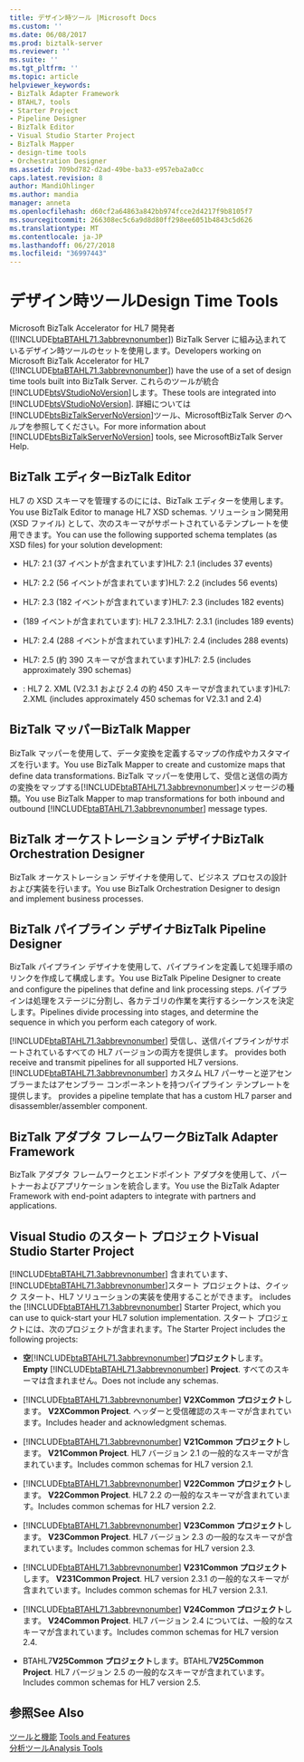 ```yaml
---
title: デザイン時ツール |Microsoft Docs
ms.custom: ''
ms.date: 06/08/2017
ms.prod: biztalk-server
ms.reviewer: ''
ms.suite: ''
ms.tgt_pltfrm: ''
ms.topic: article
helpviewer_keywords:
- BizTalk Adapter Framework
- BTAHL7, tools
- Starter Project
- Pipeline Designer
- BizTalk Editor
- Visual Studio Starter Project
- BizTalk Mapper
- design-time tools
- Orchestration Designer
ms.assetid: 709bd782-d2ad-49be-ba33-e957eba2a0cc
caps.latest.revision: 8
author: MandiOhlinger
ms.author: mandia
manager: anneta
ms.openlocfilehash: d60cf2a64863a842bb974fcce2d4217f9b8105f7
ms.sourcegitcommit: 266308ec5c6a9d8d80ff298ee6051b4843c5d626
ms.translationtype: MT
ms.contentlocale: ja-JP
ms.lasthandoff: 06/27/2018
ms.locfileid: "36997443"
---
```

# <a name="design-time-tools"></a><span data-ttu-id="317e0-102">デザイン時ツール</span><span class="sxs-lookup"><span data-stu-id="317e0-102">Design Time Tools</span></span>
<span data-ttu-id="317e0-103">Microsoft BizTalk Accelerator for HL7 開発者 ([!INCLUDE[btaBTAHL71.3abbrevnonumber](../../includes/btabtahl71-3abbrevnonumber-md.md)]) BizTalk Server に組み込まれているデザイン時ツールのセットを使用します。</span><span class="sxs-lookup"><span data-stu-id="317e0-103">Developers working on Microsoft BizTalk Accelerator for HL7 ([!INCLUDE[btaBTAHL71.3abbrevnonumber](../../includes/btabtahl71-3abbrevnonumber-md.md)]) have the use of a set of design time tools built into BizTalk Server.</span></span> <span data-ttu-id="317e0-104">これらのツールが統合[!INCLUDE[btsVStudioNoVersion](../../includes/btsvstudionoversion-md.md)]します。</span><span class="sxs-lookup"><span data-stu-id="317e0-104">These tools are integrated into [!INCLUDE[btsVStudioNoVersion](../../includes/btsvstudionoversion-md.md)].</span></span> <span data-ttu-id="317e0-105">詳細については[!INCLUDE[btsBizTalkServerNoVersion](../../includes/btsbiztalkservernoversion-md.md)]ツール、MicrosoftBizTalk Server のヘルプを参照してください。</span><span class="sxs-lookup"><span data-stu-id="317e0-105">For more information about [!INCLUDE[btsBizTalkServerNoVersion](../../includes/btsbiztalkservernoversion-md.md)] tools, see MicrosoftBizTalk Server Help.</span></span>  
  
## <a name="biztalk-editor"></a><span data-ttu-id="317e0-106">BizTalk エディター</span><span class="sxs-lookup"><span data-stu-id="317e0-106">BizTalk Editor</span></span>  
 <span data-ttu-id="317e0-107">HL7 の XSD スキーマを管理するのにには、BizTalk エディターを使用します。</span><span class="sxs-lookup"><span data-stu-id="317e0-107">You use BizTalk Editor to manage HL7 XSD schemas.</span></span> <span data-ttu-id="317e0-108">ソリューション開発用 (XSD ファイル) として、次のスキーマがサポートされているテンプレートを使用できます。</span><span class="sxs-lookup"><span data-stu-id="317e0-108">You can use the following supported schema templates (as XSD files) for your solution development:</span></span>  
  
-   <span data-ttu-id="317e0-109">HL7: 2.1 (37 イベントが含まれています)</span><span class="sxs-lookup"><span data-stu-id="317e0-109">HL7: 2.1 (includes 37 events)</span></span>  
  
-   <span data-ttu-id="317e0-110">HL7: 2.2 (56 イベントが含まれています)</span><span class="sxs-lookup"><span data-stu-id="317e0-110">HL7: 2.2 (includes 56 events)</span></span>  
  
-   <span data-ttu-id="317e0-111">HL7: 2.3 (182 イベントが含まれています)</span><span class="sxs-lookup"><span data-stu-id="317e0-111">HL7: 2.3 (includes 182 events)</span></span>  
  
-   <span data-ttu-id="317e0-112">(189 イベントが含まれています): HL7 2.3.1</span><span class="sxs-lookup"><span data-stu-id="317e0-112">HL7: 2.3.1 (includes 189 events)</span></span>  
  
-   <span data-ttu-id="317e0-113">HL7: 2.4 (288 イベントが含まれています)</span><span class="sxs-lookup"><span data-stu-id="317e0-113">HL7: 2.4 (includes 288 events)</span></span>  
  
-   <span data-ttu-id="317e0-114">HL7: 2.5 (約 390 スキーマが含まれています)</span><span class="sxs-lookup"><span data-stu-id="317e0-114">HL7: 2.5 (includes approximately 390 schemas)</span></span>  
  
-   <span data-ttu-id="317e0-115">: HL7 2. XML (V2.3.1 および 2.4 の約 450 スキーマが含まれています)</span><span class="sxs-lookup"><span data-stu-id="317e0-115">HL7: 2.XML (includes approximately 450 schemas for V2.3.1 and 2.4)</span></span>  
  
## <a name="biztalk-mapper"></a><span data-ttu-id="317e0-116">BizTalk マッパー</span><span class="sxs-lookup"><span data-stu-id="317e0-116">BizTalk Mapper</span></span>  
 <span data-ttu-id="317e0-117">BizTalk マッパーを使用して、データ変換を定義するマップの作成やカスタマイズを行います。</span><span class="sxs-lookup"><span data-stu-id="317e0-117">You use BizTalk Mapper to create and customize maps that define data transformations.</span></span> <span data-ttu-id="317e0-118">BizTalk マッパーを使用して、受信と送信の両方の変換をマップする[!INCLUDE[btaBTAHL71.3abbrevnonumber](../../includes/btabtahl71-3abbrevnonumber-md.md)]メッセージの種類。</span><span class="sxs-lookup"><span data-stu-id="317e0-118">You use BizTalk Mapper to map transformations for both inbound and outbound [!INCLUDE[btaBTAHL71.3abbrevnonumber](../../includes/btabtahl71-3abbrevnonumber-md.md)] message types.</span></span>  
  
## <a name="biztalk-orchestration-designer"></a><span data-ttu-id="317e0-119">BizTalk オーケストレーション デザイナ</span><span class="sxs-lookup"><span data-stu-id="317e0-119">BizTalk Orchestration Designer</span></span>  
 <span data-ttu-id="317e0-120">BizTalk オーケストレーション デザイナを使用して、ビジネス プロセスの設計および実装を行います。</span><span class="sxs-lookup"><span data-stu-id="317e0-120">You use BizTalk Orchestration Designer to design and implement business processes.</span></span>  
  
## <a name="biztalk-pipeline-designer"></a><span data-ttu-id="317e0-121">BizTalk パイプライン デザイナ</span><span class="sxs-lookup"><span data-stu-id="317e0-121">BizTalk Pipeline Designer</span></span>  
 <span data-ttu-id="317e0-122">BizTalk パイプライン デザイナを使用して、パイプラインを定義して処理手順のリンクを作成して構成します。</span><span class="sxs-lookup"><span data-stu-id="317e0-122">You use BizTalk Pipeline Designer to create and configure the pipelines that define and link processing steps.</span></span> <span data-ttu-id="317e0-123">パイプラインは処理をステージに分割し、各カテゴリの作業を実行するシーケンスを決定します。</span><span class="sxs-lookup"><span data-stu-id="317e0-123">Pipelines divide processing into stages, and determine the sequence in which you perform each category of work.</span></span>  
  
 [!INCLUDE[btaBTAHL71.3abbrevnonumber](../../includes/btabtahl71-3abbrevnonumber-md.md)]<span data-ttu-id="317e0-124"> 受信し、送信パイプラインがサポートされているすべての HL7 バージョンの両方を提供します。</span><span class="sxs-lookup"><span data-stu-id="317e0-124"> provides both receive and transmit pipelines for all supported HL7 versions.</span></span> [!INCLUDE[btaBTAHL71.3abbrevnonumber](../../includes/btabtahl71-3abbrevnonumber-md.md)]<span data-ttu-id="317e0-125"> カスタム HL7 パーサーと逆アセンブラーまたはアセンブラー コンポーネントを持つパイプライン テンプレートを提供します。</span><span class="sxs-lookup"><span data-stu-id="317e0-125"> provides a pipeline template that has a custom HL7 parser and disassembler/assembler component.</span></span>  
  
## <a name="biztalk-adapter-framework"></a><span data-ttu-id="317e0-126">BizTalk アダプタ フレームワーク</span><span class="sxs-lookup"><span data-stu-id="317e0-126">BizTalk Adapter Framework</span></span>  
 <span data-ttu-id="317e0-127">BizTalk アダプタ フレームワークとエンドポイント アダプタを使用して、パートナーおよびアプリケーションを統合します。</span><span class="sxs-lookup"><span data-stu-id="317e0-127">You use the BizTalk Adapter Framework with end-point adapters to integrate with partners and applications.</span></span>  
  
## <a name="visual-studio-starter-project"></a><span data-ttu-id="317e0-128">Visual Studio のスタート プロジェクト</span><span class="sxs-lookup"><span data-stu-id="317e0-128">Visual Studio Starter Project</span></span>  
 [!INCLUDE[btaBTAHL71.3abbrevnonumber](../../includes/btabtahl71-3abbrevnonumber-md.md)]<span data-ttu-id="317e0-129"> 含まれています、[!INCLUDE[btaBTAHL71.3abbrevnonumber](../../includes/btabtahl71-3abbrevnonumber-md.md)]スタート プロジェクトは、クイック スタート、HL7 ソリューションの実装を使用することができます。</span><span class="sxs-lookup"><span data-stu-id="317e0-129"> includes the [!INCLUDE[btaBTAHL71.3abbrevnonumber](../../includes/btabtahl71-3abbrevnonumber-md.md)] Starter Project, which you can use to quick-start your HL7 solution implementation.</span></span> <span data-ttu-id="317e0-130">スタート プロジェクトには、次のプロジェクトが含まれます。</span><span class="sxs-lookup"><span data-stu-id="317e0-130">The Starter Project includes the following projects:</span></span>  
  
- <span data-ttu-id="317e0-131">**空**[!INCLUDE[btaBTAHL71.3abbrevnonumber](../../includes/btabtahl71-3abbrevnonumber-md.md)]**プロジェクト**します。    </span><span class="sxs-lookup"><span data-stu-id="317e0-131">**Empty**  [!INCLUDE[btaBTAHL71.3abbrevnonumber](../../includes/btabtahl71-3abbrevnonumber-md.md)]  **Project**.</span></span> <span data-ttu-id="317e0-132">すべてのスキーマは含まれません。</span><span class="sxs-lookup"><span data-stu-id="317e0-132">Does not include any schemas.</span></span>  
  
- [!INCLUDE[btaBTAHL71.3abbrevnonumber](../../includes/btabtahl71-3abbrevnonumber-md.md)]<span data-ttu-id="317e0-133"> **V2XCommon プロジェクト**します。</span><span class="sxs-lookup"><span data-stu-id="317e0-133"> **V2XCommon Project**.</span></span> <span data-ttu-id="317e0-134">ヘッダーと受信確認のスキーマが含まれています。</span><span class="sxs-lookup"><span data-stu-id="317e0-134">Includes header and acknowledgment schemas.</span></span>  
  
- [!INCLUDE[btaBTAHL71.3abbrevnonumber](../../includes/btabtahl71-3abbrevnonumber-md.md)]<span data-ttu-id="317e0-135"> **V21Common プロジェクト**します。</span><span class="sxs-lookup"><span data-stu-id="317e0-135"> **V21Common Project**.</span></span> <span data-ttu-id="317e0-136">HL7 バージョン 2.1 の一般的なスキーマが含まれています。</span><span class="sxs-lookup"><span data-stu-id="317e0-136">Includes common schemas for HL7 version 2.1.</span></span>  
  
- [!INCLUDE[btaBTAHL71.3abbrevnonumber](../../includes/btabtahl71-3abbrevnonumber-md.md)]<span data-ttu-id="317e0-137"> **V22Common プロジェクト**します。</span><span class="sxs-lookup"><span data-stu-id="317e0-137"> **V22Common Project**.</span></span> <span data-ttu-id="317e0-138">HL7 2.2 の一般的なスキーマが含まれています。</span><span class="sxs-lookup"><span data-stu-id="317e0-138">Includes common schemas for HL7 version 2.2.</span></span>  
  
- [!INCLUDE[btaBTAHL71.3abbrevnonumber](../../includes/btabtahl71-3abbrevnonumber-md.md)]<span data-ttu-id="317e0-139"> **V23Common プロジェクト**します。</span><span class="sxs-lookup"><span data-stu-id="317e0-139"> **V23Common Project**.</span></span> <span data-ttu-id="317e0-140">HL7 バージョン 2.3 の一般的なスキーマが含まれています。</span><span class="sxs-lookup"><span data-stu-id="317e0-140">Includes common schemas for HL7 version 2.3.</span></span>  
  
- [!INCLUDE[btaBTAHL71.3abbrevnonumber](../../includes/btabtahl71-3abbrevnonumber-md.md)]<span data-ttu-id="317e0-141"> **V231Common プロジェクト**します。</span><span class="sxs-lookup"><span data-stu-id="317e0-141"> **V231Common Project**.</span></span> <span data-ttu-id="317e0-142">HL7 version 2.3.1 の一般的なスキーマが含まれています。</span><span class="sxs-lookup"><span data-stu-id="317e0-142">Includes common schemas for HL7 version 2.3.1.</span></span>  
  
- [!INCLUDE[btaBTAHL71.3abbrevnonumber](../../includes/btabtahl71-3abbrevnonumber-md.md)]<span data-ttu-id="317e0-143"> **V24Common プロジェクト**します。</span><span class="sxs-lookup"><span data-stu-id="317e0-143"> **V24Common Project**.</span></span> <span data-ttu-id="317e0-144">HL7 バージョン 2.4 については、一般的なスキーマが含まれています。</span><span class="sxs-lookup"><span data-stu-id="317e0-144">Includes common schemas for HL7 version 2.4.</span></span>  
  
- <span data-ttu-id="317e0-145">BTAHL7**V25Common プロジェクト**します。</span><span class="sxs-lookup"><span data-stu-id="317e0-145">BTAHL7**V25Common Project**.</span></span> <span data-ttu-id="317e0-146">HL7 バージョン 2.5 の一般的なスキーマが含まれています。</span><span class="sxs-lookup"><span data-stu-id="317e0-146">Includes common schemas for HL7 version 2.5.</span></span>  
  
## <a name="see-also"></a><span data-ttu-id="317e0-147">参照</span><span class="sxs-lookup"><span data-stu-id="317e0-147">See Also</span></span>  
 <span data-ttu-id="317e0-148">[ツールと機能](../../adapters-and-accelerators/accelerator-hl7/tools-and-features.md) </span><span class="sxs-lookup"><span data-stu-id="317e0-148">[Tools and Features](../../adapters-and-accelerators/accelerator-hl7/tools-and-features.md) </span></span>  
 [<span data-ttu-id="317e0-149">分析ツール</span><span class="sxs-lookup"><span data-stu-id="317e0-149">Analysis Tools</span></span>](../../adapters-and-accelerators/accelerator-hl7/analysis-tools2.md)